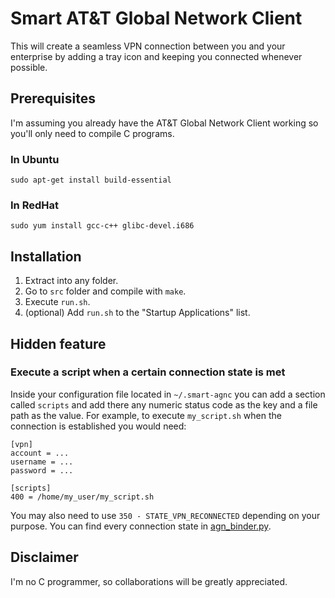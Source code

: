 # Smart AT&T Global Network Client

This will create a seamless VPN connection between you and your enterprise by
adding a tray icon and keeping you connected whenever possible.

## Prerequisites

I'm assuming you already have the AT&T Global Network Client working so you'll
only need to compile C programs.

### In Ubuntu

    sudo apt-get install build-essential

### In RedHat

    sudo yum install gcc-c++ glibc-devel.i686

## Installation

 1. Extract into any folder.
 2. Go to `src` folder and compile with `make`.
 3. Execute `run.sh`.
 4. (optional) Add `run.sh` to the "Startup Applications" list.

## Hidden feature

### Execute a script when a certain connection state is met

Inside your configuration file located in `~/.smart-agnc` you can add a section
called `scripts` and add there any numeric status code as the key and a file
path as the value. For example, to execute `my_script.sh` when the connection is
established you would need:

    [vpn]
    account = ...
    username = ...
    password = ...

    [scripts]
    400 = /home/my_user/my_script.sh

You may also need to use `350 - STATE_VPN_RECONNECTED` depending on your purpose.
You can find every connection state in [agn_binder.py](src/py-interface/agn_binder.py).

## Disclaimer

I'm no C programmer, so collaborations will be greatly appreciated.
